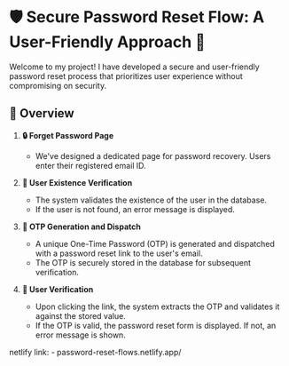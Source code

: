 # 🛡️ Secure Password Reset Flow: A User-Friendly Approach 🚀

Welcome to my project! I have developed a secure and user-friendly password reset process that prioritizes user experience without compromising on security. 

## 📝 Overview

1. **🔒 Forget Password Page**
   - We've designed a dedicated page for password recovery. Users enter their registered email ID.

2. **🔎 User Existence Verification**
   - The system validates the existence of the user in the database.
   - If the user is not found, an error message is displayed.

3. **📧 OTP Generation and Dispatch**
   - A unique One-Time Password (OTP) is generated and dispatched with a password reset link to the user's email.
   - The OTP is securely stored in the database for subsequent verification.

4. **👤 User Verification**
   - Upon clicking the link, the system extracts the OTP and validates it against the stored value.
   - If the OTP is valid, the password reset form is displayed. If not, an error message is shown.
  
 netlify link:   - password-reset-flows.netlify.app/


